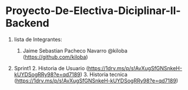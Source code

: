 # Proyecto-De-Electiva-Diciplinar-ll-Backend

1. lista de Integrantes:

   1. Jaime Sebastian Pacheco Navarro @kiloba (https://github.com/kiloba)
   
2. Sprint1
   2. Historia de Usuario (https://1drv.ms/p/s!AvXugSfGNSnkeH-kUYDSogRRy98?e=qd7189)
   3. Historia tecnica (https://1drv.ms/p/s!AvXugSfGNSnkeH-kUYDSogRRy98?e=qd7189)


    
